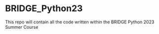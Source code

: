 # BRIDGE_Python23
This repo will contain all the code written within the BRIDGE Python 2023 Summer Course

